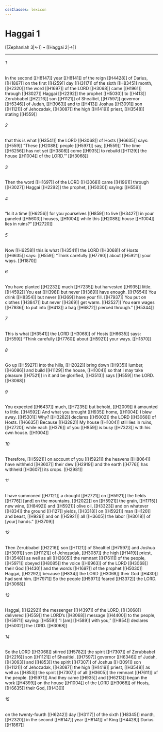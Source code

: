 ```yaml
---
cssClasses: lexicon
---
```


# Haggai 1

[[Zephaniah 3|←]] • [[Haggai 2|→]]

---

###### 1
In the second [[H8147]] year [[H8141]] of the reign [[H4428]] of Darius, [[H1867]] on the first [[H259]] day [[H3117]] of the sixth [[H8345]] month, [[H2320]] the word [[H1697]] of the LORD [[H3068]] came [[H1961]] through [[H3027]] Haggai [[H2292]] the prophet [[H5030]] to [[H413]] Zerubbabel [[H2216]] son [[H1121]] of Shealtiel, [[H7597]] governor [[H6346]] of Judah, [[H3063]] and to [[H413]] Joshua [[H3091]] son [[H1121]] of Jehozadak, [[H3087]] the high [[H1419]] priest, [[H3548]] stating [[H559]]

###### 2
that this is what [[H3541]] the LORD [[H3068]] of Hosts [[H6635]] says: [[H559]] “These [[H2088]] people [[H5971]] say, [[H559]] ‘The time [[H6256]] has not yet [[H3808]] come [[H935]] to rebuild [[H1129]] the house [[H1004]] of the LORD.’” [[H3068]]

###### 3
Then the word [[H1697]] of the LORD [[H3068]] came [[H1961]] through [[H3027]] Haggai [[H2292]] the prophet, [[H5030]] saying: [[H559]]

###### 4
“Is it a time [[H6256]] for you  yourselves [[H859]] to live [[H3427]] in your paneled [[H5603]] houses, [[H1004]] while this [[H2088]] house [[H1004]] lies in ruins?” [[H2720]]

###### 5
Now [[H6258]] this is what [[H3541]] the LORD [[H3068]] of Hosts [[H6635]] says: [[H559]] “Think carefully [[H7760]] about [[H5921]] your ways. [[H1870]]

###### 6
You have planted [[H2232]] much [[H7235]] but harvested [[H935]] little. [[H4592]] You eat [[H398]] but never [[H369]] have enough. [[H7654]] You drink [[H8354]] but never [[H369]] have your fill. [[H7937]] You put on clothes [[H3847]] but never [[H369]] get warm. [[H2527]] You earn wages [[H7936]] to put into [[H413]] a bag [[H6872]] pierced through.” [[H5344]]

###### 7
This is what [[H3541]] the LORD [[H3068]] of Hosts [[H6635]] says: [[H559]] “Think carefully [[H7760]] about [[H5921]] your ways. [[H1870]]

###### 8
Go up [[H5927]] into the hills, [[H2022]] bring down [[H935]] lumber, [[H6086]] and build [[H1129]] the house, [[H1004]] so that I may take pleasure [[H7521]] in it  and be glorified, [[H3513]] says [[H559]] the LORD. [[H3068]]

###### 9
You expected [[H6437]] much, [[H7235]] but behold, [[H2009]] it amounted to little. [[H4592]] And what you brought [[H935]] home, [[H1004]] I blew away. [[H5301]] Why? [[H3282]] declares [[H5002]] the LORD [[H3068]] of Hosts. [[H6635]] Because [[H3282]] My house [[H1004]] still lies in ruins, [[H2720]] while each [[H376]] of you [[H859]] is busy [[H7323]] with his own house. [[H1004]]

###### 10
Therefore, [[H5921]] on account of you [[H5921]] the heavens [[H8064]] have withheld [[H3607]] their dew [[H2919]] and the earth [[H776]] has withheld [[H3607]] its crops. [[H2981]]

###### 11
I have summoned [[H7121]] a drought [[H2721]] on [[H5921]] the fields [[H776]] [and] on the mountains, [[H2022]] on [[H5921]] the grain, [[H1715]] new wine, [[H8492]] and [[H5921]] olive oil, [[H3323]] and on whatever [[H834]] the ground [[H127]] yields, [[H3318]] on [[H5921]] man [[H120]] and beast, [[H929]] and on [[H5921]] all [[H3605]] the labor [[H3018]] of [your] hands.” [[H3709]]

###### 12
Then Zerubbabel [[H2216]] son [[H1121]] of Shealtiel [[H7597]] and Joshua [[H3091]] son [[H1121]] of Jehozadak, [[H3087]] the high [[H1419]] priest, [[H3548]] as well as all [[H3605]] the remnant [[H7611]] of the people, [[H5971]] obeyed [[H8085]] the voice [[H6963]] of the LORD [[H3068]] their God [[H430]] and the words [[H1697]] of the prophet [[H5030]] Haggai, [[H2292]] because [[H834]] the LORD [[H3068]] their God [[H430]] had sent him. [[H7971]] So the people [[H5971]] feared [[H3372]] the LORD. [[H3068]]

###### 13
Haggai, [[H2292]] the messenger [[H4397]] of the LORD, [[H3068]] delivered [[H559]] the LORD’s [[H3068]] message [[H4400]] to the people, [[H5971]] saying: [[H559]] “I [am] [[H589]] with you,” [[H854]] declares [[H5002]] the LORD. [[H3068]]

###### 14
So the LORD [[H3068]] stirred [[H5782]] the spirit [[H7307]] of Zerubbabel [[H2216]] son [[H1121]] of Shealtiel, [[H7597]] governor [[H6346]] of Judah, [[H3063]] and [[H853]] the spirit [[H7307]] of Joshua [[H3091]] son [[H1121]] of Jehozadak, [[H3087]] the high [[H1419]] priest, [[H3548]] as well as [[H853]] the spirit [[H7307]] of all [[H3605]] the remnant [[H7611]] of the people. [[H5971]] And they came [[H935]] and [[H6213]] began the work [[H4399]] on the house [[H1004]] of the LORD [[H3068]] of Hosts, [[H6635]] their God, [[H430]]

###### 15
on the twenty-fourth [[H6242]] day [[H3117]] of the sixth [[H8345]] month, [[H2320]] in the second [[H8147]] year [[H8141]] of King [[H4428]] Darius. [[H1867]]


